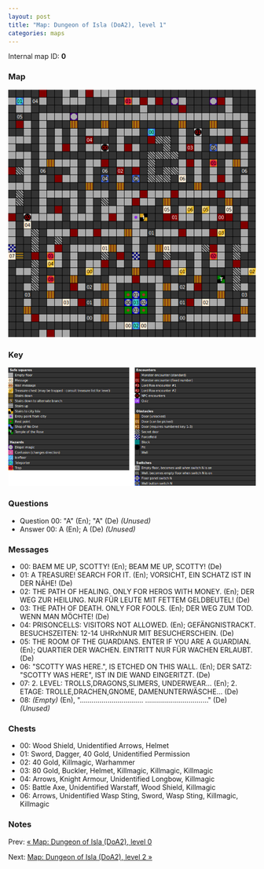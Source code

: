 ```yaml
---
layout: post
title: "Map: Dungeon of Isla (DoA2), level 1"
categories: maps
---
```


Internal map ID: __0__

### Map

![Dungeons of Avalon II, dungeon level 1 map](../images/doa2-d1.png "Dungeon level 1 map")

### Key

![Dungeons of Avalon II, map key](../images/doa2-key.png "Map key")

### Questions

* Question 00: "A" (En); "A" (De) _(Unused)_
* Answer 00: A (En); A (De) _(Unused)_

### Messages

* 00: BAEM ME UP, SCOTTY! (En);
  BEAM ME UP, SCOTTY! (De)
* 01: A TREASURE! SEARCH FOR IT. (En);
  VORSICHT, EIN SCHATZ IST IN DER N&Auml;HE! (De)
* 02: THE PATH OF HEALING. ONLY FOR HEROS WITH MONEY. (En);
  DER WEG ZUR HEILUNG. NUR F&Uuml;R LEUTE MIT FETTEM GELDBEUTEL! (De)
* 03: THE PATH OF DEATH. ONLY FOR FOOLS. (En);
  DER WEG ZUM TOD. WENN MAN M&Ouml;CHTE! (De)
* 04: PRISONCELLS: VISITORS NOT ALLOWED. (En);
  GEF&Auml;NGNISTRACKT. BESUCHSZEITEN:  12-14 UHRxhNUR MIT BESUCHERSCHEIN. (De)
* 05: THE ROOM OF THE GUARDIANS. ENTER IF YOU ARE A GUARDIAN. (En);
  QUARTIER DER WACHEN. EINTRITT NUR F&Uuml;R WACHEN ERLAUBT. (De)
* 06: "SCOTTY WAS HERE.", IS ETCHED ON THIS WALL. (En);
  DER SATZ: "SCOTTY WAS HERE", IST IN DIE WAND EINGERITZT. (De)
* 07: 2. LEVEL:  TROLLS,DRAGONS,SLIMERS,            UNDERWEAR... (En);
  2\. ETAGE:  TROLLE,DRACHEN,GNOME,            DAMENUNTERW&Auml;SCHE... (De)
* 08: _(Empty)_ (En),
  "................................ ................................" (De)
  _(Unused)_

### Chests

* 00: Wood Shield, Unidentified Arrows, Helmet
* 01: Sword, Dagger, 40 Gold, Unidentified Permission
* 02: 40 Gold, Killmagic, Warhammer
* 03: 80 Gold, Buckler, Helmet, Killmagic, Killmagic, Killmagic
* 04: Arrows, Knight Armour, Unidentified Longbow, Killmagic
* 05: Battle Axe, Unidentified Warstaff, Wood Shield, Killmagic
* 06: Arrows, Unidentified Wasp Sting, Sword, Wasp Sting, Killmagic, Killmagic

### Notes


Prev: [&laquo; Map: Dungeon of Isla (DoA2), level 0](doa2-dungeon0.html)

Next: [Map: Dungeon of Isla (DoA2), level 2 &raquo;](doa2-dungeon2.html)
